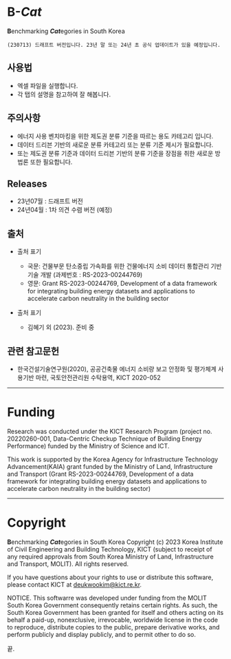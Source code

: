 # B-***Cat***
**B**enchmarking ***Cat***egories in South Korea

```
(230713) 드래프트 버전입니다. 23년 말 또는 24년 초 공식 업데이트가 있을 예정입니다.
```

## 사용법
- 엑셀 파일을 실행합니다.
- 각 탭의 설명을 참고하여 잘 해봅니다.

## 주의사항
- 에너지 사용 벤치마킹을 위한 제도권 분류 기준을 따르는 용도 카테고리 입니다.
- 데이터 드리븐 기반의 새로운 분류 카테고리 또는 분류 기준 제시가 필요합니다.
- 또는 제도권 분류 기준과 데이터 드리븐 기반의 분류 기준을 장점을 취한 새로운 방법론 또한 필요합니다.

## Releases 
- 23년07월 : 드래프트 버전
- 24년04월 : 1차 의견 수렴 버전 (예정)

## 출처
- 출처 표기  
  - 국문: 건물부문 탄소중립 가속화를 위한 건물에너지 소비 데이터 통합관리 기반기술 개발 (과제번호 : RS-2023-00244769)  
  - 영문: Grant RS-2023-00244769, Development of a data framework for integrating building energy datasets and applications to accelerate carbon neutrality in the building sector

- 출처 표기 
  - 김혜기 외 (2023). 준비 중

## 관련 참고문헌
- 한국건설기술연구원(2020), 공공건축물 에너지 소비량 보고 안정화 및 평가체계 사용기반 마련, 국토안전관리원 수탁용역, KICT 2020-052

---
# Funding

Research was conducted under the KICT Research Program (project no. 20220260-001, Data-Centric Checkup Technique of Building Energy Performance) funded by the
Ministry of Science and ICT.

This work is supported by the Korea Agency for Infrastructure Technology Advancement(KAIA) grant funded by the Ministry of Land, Infrastructure and Transport (Grant RS-2023-00244769, Development of a data framework for integrating building energy datasets and applications to accelerate carbon neutrality in the building sector)

---
   
# Copyright
**B**enchmarking ***Cat***egories in South Korea Copyright (c) 2023
Korea Institute of Civil Engineering and Building Technology, KICT (subject to receipt of any required approvals from South Korea Ministry of Land, Infrastructure and Transport, MOLIT). All rights reserved.

If you have questions about your rights to use or distribute this software, please contact KICT at deukwookim@kict.re.kr.

NOTICE. This softwarre was developed under funding from the MOLIT South Korea Government consequently retains certain rights. As such, the South Korea Government has been granted for itself and others acting on its behalf a paid-up, nonexclusive, irrevocable, worldwide license in the code to reproduce, distribute copies to the public, prepare derivative works, and perform publicly and display publicly, and to permit other to do so.

끝.
